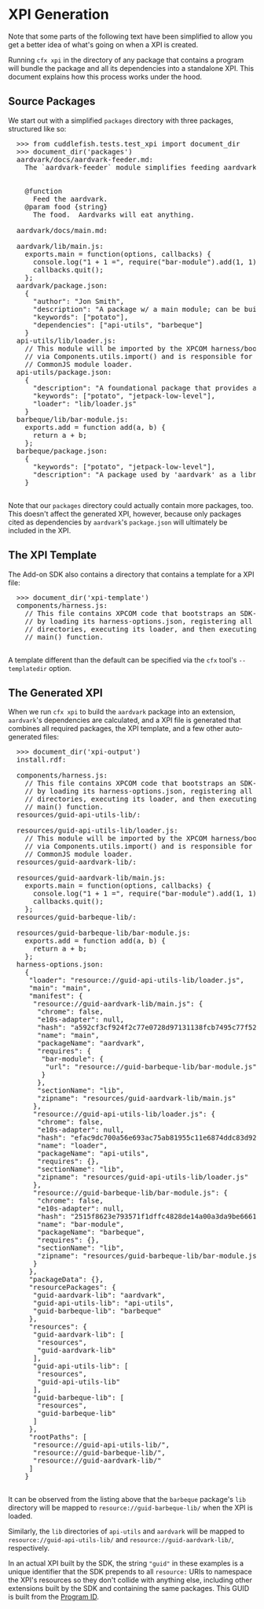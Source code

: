 # XPI Generation #

<span class="aside">
Note that some parts of the following text have been simplified to
allow you get a better idea of what's going on when a XPI is created.
</span>

Running `cfx xpi` in the directory of any package that contains a program
will bundle the package and all its dependencies
into a standalone XPI. This document explains how this process
works under the hood.

Source Packages
---------------

We start out with a simplified `packages` directory with three
packages, structured like so:

<pre>
  >>> from cuddlefish.tests.test_xpi import document_dir
  >>> document_dir('packages')
  aardvark/docs/aardvark-feeder.md:
    The `aardvark-feeder` module simplifies feeding aardvarks.
  <BLANKLINE>
    <api name="feed">
    @function
      Feed the aardvark.
    @param food {string}
      The food.  Aardvarks will eat anything.
    </api>
  aardvark/docs/main.md:
  <BLANKLINE>
  aardvark/lib/main.js:
    exports.main = function(options, callbacks) {
      console.log("1 + 1 =", require("bar-module").add(1, 1));
      callbacks.quit();
    };
  aardvark/package.json:
    {
      "author": "Jon Smith",
      "description": "A package w/ a main module; can be built into an extension.",
      "keywords": ["potato"],
      "dependencies": ["api-utils", "barbeque"]
    }
  api-utils/lib/loader.js:
    // This module will be imported by the XPCOM harness/boostrapper
    // via Components.utils.import() and is responsible for creating a
    // CommonJS module loader.
  api-utils/package.json:
    {
      "description": "A foundational package that provides a CommonJS module loader implementation.",
      "keywords": ["potato", "jetpack-low-level"],
      "loader": "lib/loader.js"
    }
  barbeque/lib/bar-module.js:
    exports.add = function add(a, b) {
      return a + b;
    };
  barbeque/package.json:
    {
      "keywords": ["potato", "jetpack-low-level"],
      "description": "A package used by 'aardvark' as a library."
    }

</pre>

Note that our `packages` directory could actually contain more
packages, too. This doesn't affect the generated XPI, however, because
only packages cited as dependencies by `aardvark`'s `package.json` will
ultimately be included in the XPI.

The XPI Template
----------------

The Add-on SDK also contains a directory that contains a template for
a XPI file:

<pre>
  >>> document_dir('xpi-template')
  components/harness.js:
    // This file contains XPCOM code that bootstraps an SDK-based add-on
    // by loading its harness-options.json, registering all its resource
    // directories, executing its loader, and then executing its program's
    // main() function.

</pre>

A template different than the default can be specified via the
`cfx` tool's `--templatedir` option.

The Generated XPI
-----------------

When we run `cfx xpi` to build the `aardvark` package into an extension,
`aardvark`'s dependencies are calculated, and a XPI file is generated that
combines all required packages, the XPI template, and a few other
auto-generated files:

<pre>
  >>> document_dir('xpi-output')
  install.rdf:
    <RDF><!-- Extension metadata is here. --></RDF>
  components/harness.js:
    // This file contains XPCOM code that bootstraps an SDK-based add-on
    // by loading its harness-options.json, registering all its resource
    // directories, executing its loader, and then executing its program's
    // main() function.
  resources/guid-api-utils-lib/:
  <BLANKLINE>
  resources/guid-api-utils-lib/loader.js:
    // This module will be imported by the XPCOM harness/boostrapper
    // via Components.utils.import() and is responsible for creating a
    // CommonJS module loader.
  resources/guid-aardvark-lib/:
  <BLANKLINE>
  resources/guid-aardvark-lib/main.js:
    exports.main = function(options, callbacks) {
      console.log("1 + 1 =", require("bar-module").add(1, 1));
      callbacks.quit();
    };
  resources/guid-barbeque-lib/:
  <BLANKLINE>
  resources/guid-barbeque-lib/bar-module.js:
    exports.add = function add(a, b) {
      return a + b;
    };
  harness-options.json:
    {
     "loader": "resource://guid-api-utils-lib/loader.js",
     "main": "main",
     "manifest": {
      "resource://guid-aardvark-lib/main.js": {
       "chrome": false,
       "e10s-adapter": null,
       "hash": "a592cf3cf924f2c77e0728d97131138fcb7495c77f5202ac55c2e0c77ef903c2",
       "name": "main",
       "packageName": "aardvark",
       "requires": {
        "bar-module": {
         "url": "resource://guid-barbeque-lib/bar-module.js"
        }
       },
       "sectionName": "lib",
       "zipname": "resources/guid-aardvark-lib/main.js"
      },
      "resource://guid-api-utils-lib/loader.js": {
       "chrome": false,
       "e10s-adapter": null,
       "hash": "efac9dc700a56e693ac75ab81955c11e6874ddc83d92c11177d643601eaac346",
       "name": "loader",
       "packageName": "api-utils",
       "requires": {},
       "sectionName": "lib",
       "zipname": "resources/guid-api-utils-lib/loader.js"
      },
      "resource://guid-barbeque-lib/bar-module.js": {
       "chrome": false,
       "e10s-adapter": null,
       "hash": "2515f8623e793571f1dffc4828de14a00a3da9be666147f8cebb3b3f1929e4d6",
       "name": "bar-module",
       "packageName": "barbeque",
       "requires": {},
       "sectionName": "lib",
       "zipname": "resources/guid-barbeque-lib/bar-module.js"
      }
     },
     "packageData": {},
     "resourcePackages": {
      "guid-aardvark-lib": "aardvark",
      "guid-api-utils-lib": "api-utils",
      "guid-barbeque-lib": "barbeque"
     },
     "resources": {
      "guid-aardvark-lib": [
       "resources",
       "guid-aardvark-lib"
      ],
      "guid-api-utils-lib": [
       "resources",
       "guid-api-utils-lib"
      ],
      "guid-barbeque-lib": [
       "resources",
       "guid-barbeque-lib"
      ]
     },
     "rootPaths": [
      "resource://guid-api-utils-lib/",
      "resource://guid-barbeque-lib/",
      "resource://guid-aardvark-lib/"
     ]
    }

</pre>

It can be observed from the listing above that the `barbeque` package's `lib`
directory will be mapped to `resource://guid-barbeque-lib/` when the XPI is
loaded.

Similarly, the `lib` directories of `api-utils` and `aardvark` will be
mapped to `resource://guid-api-utils-lib/` and
`resource://guid-aardvark-lib/`, respectively.

In an actual XPI built by the SDK, the string `"guid"` in these
examples is a unique identifier that the SDK prepends to all
`resource:` URIs to namespace the XPI's resources so they don't
collide with anything else, including other extensions built by the
SDK and containing the same packages. This GUID is built from the
[Program ID](dev-guide/addon-development/program-id.html).
